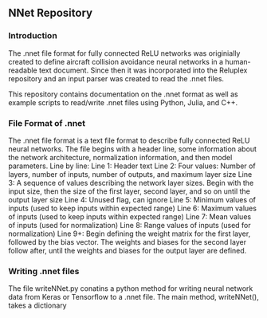 ## NNet Repository

### Introduction
The .nnet file format for fully connected ReLU networks was originially created to define aircraft collision avoidance neural networks in a human-readable text document. Since then it was incorporated into the Reluplex repository and an input parser was created to read the .nnet files.

This repository contains documentation on the .nnet format as well as example scripts to read/write .nnet files using Python, Julia, and C++.

### File Format of .nnet
The .nnet file format is a text file format to describe fully connected ReLU neural networks. The file begins with a header line, some information about the network architecture, normalization information, and then model parameters. Line by line:
    Line 1: Header text
    Line 2: Four values: Number of layers, number of inputs, number of outputs, and maximum layer size
    Line 3: A sequence of values describing the network layer sizes. Begin with the input size, then the size of the first layer, second layer, and so on until the output layer size
    Line 4: Unused flag, can ignore
    Line 5: Minimum values of inputs (used to keep inputs within expected range)
    Line 6: Maximum values of inputs (used to keep inputs within expected range)
    Line 7: Mean values of inputs (used for normalization)
    Line 8: Range values of inputs (used for normalization)
    Line 9+: Begin defining the weight matrix for the first layer, followed by the bias vector. The weights and biases for the second layer follow after, until the weights and biases for the output layer are defined.

### Writing .nnet files
The file writeNNet.py conatins a python method for writing neural network data from Keras or Tensorflow to a .nnet file. The main method, writeNNet(), takes a dictionary

